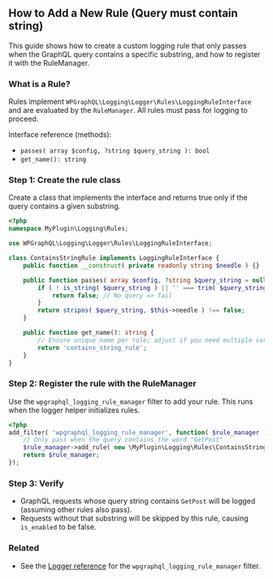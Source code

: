 ## How to Add a New Rule (Query must contain string)

This guide shows how to create a custom logging rule that only passes when the GraphQL query contains a specific substring, and how to register it with the RuleManager.

### What is a Rule?

Rules implement `WPGraphQL\Logging\Logger\Rules\LoggingRuleInterface` and are evaluated by the `RuleManager`. All rules must pass for logging to proceed.

Interface reference (methods):
- `passes( array $config, ?string $query_string ): bool`
- `get_name(): string`

### Step 1: Create the rule class

Create a class that implements the interface and returns true only if the query contains a given substring.

```php
<?php
namespace MyPlugin\Logging\Rules;

use WPGraphQL\Logging\Logger\Rules\LoggingRuleInterface;

class ContainsStringRule implements LoggingRuleInterface {
    public function __construct( private readonly string $needle ) {}

    public function passes( array $config, ?string $query_string = null ): bool {
        if ( ! is_string( $query_string ) || '' === trim( $query_string ) ) {
            return false; // No query => fail
        }
        return stripos( $query_string, $this->needle ) !== false;
    }

    public function get_name(): string {
        // Ensure unique name per rule; adjust if you need multiple variants
        return 'contains_string_rule';
    }
}
```

### Step 2: Register the rule with the RuleManager

Use the `wpgraphql_logging_rule_manager` filter to add your rule. This runs when the logger helper initializes rules.

```php
<?php
add_filter( 'wpgraphql_logging_rule_manager', function( $rule_manager ) {
    // Only pass when the query contains the word "GetPost"
    $rule_manager->add_rule( new \MyPlugin\Logging\Rules\ContainsStringRule( 'GetPost' ) );
    return $rule_manager;
});
```

### Step 3: Verify

- GraphQL requests whose query string contains `GetPost` will be logged (assuming other rules also pass).
- Requests without that substring will be skipped by this rule, causing `is_enabled` to be false.

### Related

- See the [Logger reference](../reference/logging.md#filter-wpgraphql_logging_rule_manager) for the `wpgraphql_logging_rule_manager` filter.
